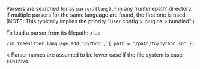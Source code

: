 Parsers are searched for as `parser/{lang}.*` in any 'runtimepath' directory.
If multiple parsers for the same language are found, the first one is used.
(NOTE: This typically implies the priority "user config > plugins > bundled".)

To load a parser from its filepath: >lua

    vim.treesitter.language.add('python', { path = "/path/to/python.so" })
<
Parser names are assumed to be lower case if the file system is
case-sensitive.
